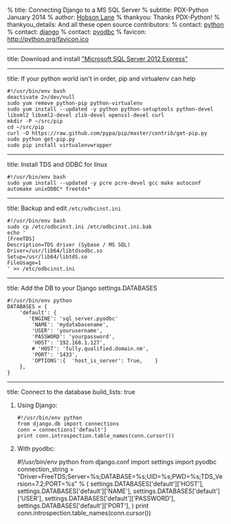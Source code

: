 % title: Connecting Django to a MS SQL Server
% subtitle: PDX-Python January 2014
% author: [Hobson Lane](http://github.com/hobsonlane)
% thankyou: Thanks PDX-Python!
% thankyou_details: And all these open source contributors:
% contact: [python](python.org)
% contact: [django](djangoproject.org)
% contact: [pyodbc](pypi.python.org/pypi/pyodbc)
% favicon: http://python.org/favicon.ico

---
title: Download and install ["Microsoft SQL Server 2012 Express"](http://www.microsoft.com/en-us/download/details.aspx?id=29062)

---

title: If your python world isn't in order, pip and virtualenv can help

    #!/usr/bin/env bash
    deactivate 2>/dev/null
    sudo yum remove python-pip python-virtualenv
    sudo yum install --updated -y python python-setuptools python-devel libxml2 libxml2-devel zlib-devel openssl-devel curl
    mkdir -P ~/src/pip
    cd ~/src/pip
    curl -O https://raw.github.com/pypa/pip/master/contrib/get-pip.py
    sudo python get-pip.py
    sudo pip install virtualenvwrapper

---
title: Install TDS and ODBC for linux 

    #!/usr/bin/env bash
    sudo yum install --updated -y pcre pcre-devel gcc make autoconf automake unixODBC* freetds*

---
title: Backup and edit `/etc/odbcinst.ini`

    #!/usr/bin/env bash
    sudo cp /etc/odbcinst.ini /etc/odbcinst.ini.bak
    echo '
    [FreeTDS]
    Description=TDS driver (Sybase / MS SQL)
    Driver=/usr/lib64/libtdsodbc.so
    Setup=/usr/lib64/libtdS.so
    FileUsage=1
    ' >> /etc/odbcinst.ini

---

title: Add the DB to your Django settings.DATABASES

    #!/usr/bin/env python
    DATABASES = {
        'default': {
           'ENGINE': 'sql_server.pyodbc'  
            'NAME': 'mydatabasename',                 
            'USER': 'yourusername',
            'PASSWORD': 'yourpassword',
            'HOST': '192.168.1.127',
            # 'HOST': 'fully.qualified.domain.nm',
            'PORT': '1433',  
            'OPTIONS':{  'host_is_server': True,    }                
        },
    }

---
title: Connect to the database
build_lists: true

1. Using Django:

    ~~~~~~~~~~~~~~~~~~~~~~~
    #!/usr/bin/env python
    from django.db import connections
    conn = connections['default']
    print conn.introspection.table_names(conn.cursor())
    ~~~~~~~~~~~~~~~~~~~~~~~~~~~

2. With pyodbc:

    #!/usr/bin/env python
    from django.conf import settings
    import pyodbc
    connection_string = "Driver=FreeTDS;Server=%s;DATABASE=%s;UID=%s;PWD=%s;TDS_Version=7.2;PORT=%s" % (
        settings.DATABASES['default']['HOST'], 
        settings.DATABASES['default']['NAME'],
        settings.DATABASES['default']['USER'],
        settings.DATABASES['default']['PASSWORD'],
        settings.DATABASES['default']['PORT'],
        )
    print conn.introspection.table_names(conn.cursor())
